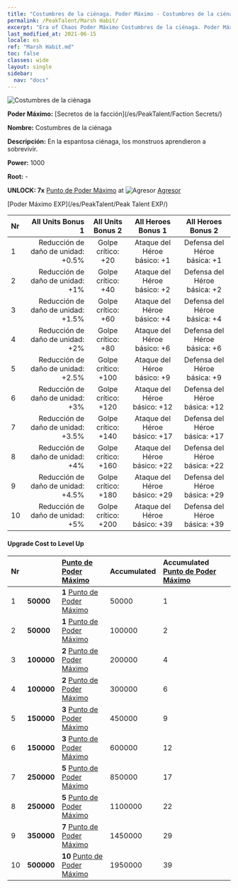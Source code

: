 ```yaml
---
title: "Costumbres de la ciénaga. Poder Máximo - Costumbres de la ciénaga"
permalink: /PeakTalent/Marsh Habit/
excerpt: "Era of Chaos Poder Máximo Costumbres de la ciénaga. Poder Máximo Costumbres de la ciénaga. Costumbres de la ciénaga"
last_modified_at: 2021-06-15
locale: es
ref: "Marsh Habit.md"
toc: false
classes: wide
layout: single
sidebar:
  nav: "docs"
---
```


  ![Costumbres de la ciénaga](/images/pt/talent_3005.png)

  **Poder Máximo:** [Secretos de la facción](/es/PeakTalent/Faction Secrets/)

  **Nombre:** Costumbres de la ciénaga

  **Descripción:** En la espantosa ciénaga, los monstruos aprendieron a sobrevivir.

  **Power:** 1000

  **Root:** -

  **UNLOCK: 7x** [Punto de Poder Máximo](/ItemsES/con_934/) at ![Agresor](/images/pt/talent_3004.png) [Agresor](/es/PeakTalent/Aggressor/)

  [Poder Máximo EXP](/es/PeakTalent/Peak Talent EXP/)

  | Nr | All Units Bonus 1 | All Units Bonus 2 | All Heroes Bonus 1 | All Heroes Bonus 2 |
  |:---|--------------:|:-------------:|:-------------:|:-------------:|
  | 1 | Reducción de daño de unidad: +0.5% | Golpe crítico: +20 | Ataque del Héroe básico: +1 | Defensa del Héroe básica: +1 |
  | 2 | Reducción de daño de unidad: +1% | Golpe crítico: +40 | Ataque del Héroe básico: +2 | Defensa del Héroe básica: +2 |
  | 3 | Reducción de daño de unidad: +1.5% | Golpe crítico: +60 | Ataque del Héroe básico: +4 | Defensa del Héroe básica: +4 |
  | 4 | Reducción de daño de unidad: +2% | Golpe crítico: +80 | Ataque del Héroe básico: +6 | Defensa del Héroe básica: +6 |
  | 5 | Reducción de daño de unidad: +2.5% | Golpe crítico: +100 | Ataque del Héroe básico: +9 | Defensa del Héroe básica: +9 |
  | 6 | Reducción de daño de unidad: +3% | Golpe crítico: +120 | Ataque del Héroe básico: +12 | Defensa del Héroe básica: +12 |
  | 7 | Reducción de daño de unidad: +3.5% | Golpe crítico: +140 | Ataque del Héroe básico: +17 | Defensa del Héroe básica: +17 |
  | 8 | Reducción de daño de unidad: +4% | Golpe crítico: +160 | Ataque del Héroe básico: +22 | Defensa del Héroe básica: +22 |
  | 9 | Reducción de daño de unidad: +4.5% | Golpe crítico: +180 | Ataque del Héroe básico: +29 | Defensa del Héroe básica: +29 |
  | 10 | Reducción de daño de unidad: +5% | Golpe crítico: +200 | Ataque del Héroe básico: +39 | Defensa del Héroe básica: +39 |


#### Upgrade Cost to Level Up

  | Nr | <i class="fas fa-coins"/> | [Punto de Poder Máximo](/ItemsES/con_934/) | Accumulated <i class="fas fa-coins"/> | Accumulated [Punto de Poder Máximo](/ItemsES/con_934/) |
  |:---|:--------------|:-------------|:-------------|:-------------|
  | 1 | **50000** | **1** [Punto de Poder Máximo](/ItemsES/con_934/) | 50000 | 1 |
  | 2 | **50000** | **1** [Punto de Poder Máximo](/ItemsES/con_934/) | 100000 | 2 |
  | 3 | **100000** | **2** [Punto de Poder Máximo](/ItemsES/con_934/) | 200000 | 4 |
  | 4 | **100000** | **2** [Punto de Poder Máximo](/ItemsES/con_934/) | 300000 | 6 |
  | 5 | **150000** | **3** [Punto de Poder Máximo](/ItemsES/con_934/) | 450000 | 9 |
  | 6 | **150000** | **3** [Punto de Poder Máximo](/ItemsES/con_934/) | 600000 | 12 |
  | 7 | **250000** | **5** [Punto de Poder Máximo](/ItemsES/con_934/) | 850000 | 17 |
  | 8 | **250000** | **5** [Punto de Poder Máximo](/ItemsES/con_934/) | 1100000 | 22 |
  | 9 | **350000** | **7** [Punto de Poder Máximo](/ItemsES/con_934/) | 1450000 | 29 |
  | 10 | **500000** | **10** [Punto de Poder Máximo](/ItemsES/con_934/) | 1950000 | 39 |

